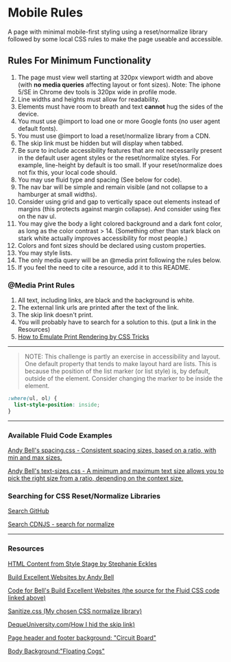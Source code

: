 # Mobile Rules

A page with minimal mobile-first styling using a reset/normalize library followed by some local CSS rules to make the page useable and accessible.

## Rules For Minimum Functionality

1. The page must view well starting at 320px viewport width and above (with **no media queries** affecting layout or font sizes). Note: The iphone 5/SE in Chrome dev tools is 320px wide in profile mode.
2. Line widths and heights must allow for readability.
3. Elements must have room to breath and text **cannot** hug the sides of the device.
4. You must use @import to load one or more Google fonts (no user agent default fonts).
5. You must use @import to load a reset/normalize library from a CDN.
6. The skip link must be hidden but will display when tabbed.
7. Be sure to include accessibility features that are not necessarily present in the default user agent styles or the reset/normalize styles. For example, line-height by default is too small. If your reset/normalize does not fix this, your local code should.
8. You may use fluid type and spacing (See below for code).
9. The nav bar will be simple and remain visible (and not collapse to a hamburger at small widths).
10. Consider using grid and gap to vertically space out elements instead of margins (this protects against margin collapse). And consider using flex on the nav ul.
11. You may give the body a light colored background and a dark font color, as long as the color contrast > 14. (Something other than stark black on stark white actually improves accessibility for most people.)
12. Colors and font sizes should be declared using custom properties.
13. You may style lists.
14. The only media query will be an @media print following the rules below.
15. If you feel the need to cite a resource, add it to this README.

### @Media Print Rules

1. All text, including links, are black and the background is white.
2. The external link urls are printed after the text of the link.
3. The skip link doesn't print.
4. You will probably have to search for a solution to this. (put a link in the Resources)
5. [How to Emulate Print Rendering by CSS Tricks](https://css-tricks.com/can-you-view-print-stylesheets-applied-directly-in-the-browser/)

---

> NOTE: This challenge is partly an exercise in accessibility and layout. One default property that tends to make layout hard are lists. This is because the position of the list marker (or list style) is, by default, outside of the element. Consider changing the marker to be inside the element.

```css
:where(ul, ol) {
  list-style-position: inside;
}
```

---

### Available Fluid Code Examples

[Andy Bell's spacing.css - Consistent spacing sizes, based on a ratio, with min and max sizes.](https://gist.github.com/cynthiateeters/88825c17225ce01ef7461e3cd22997ca)

[Andy Bell's text-sizes.css - A minimum and maximum text size allows you to pick the right size from a ratio, depending on the context size.](https://gist.github.com/cynthiateeters/5af47329cbe01e4497b3a0647a5aece4)

### Searching for CSS Reset/Normalize Libraries

[Search GitHub](https://github.com/search?o=desc&q=css+normalize&s=stars&type=Repositories)

[Search CDNJS - search for normalize ](https://cdnjs.com/libraries)

---

### Resources

[HTML Content from Style Stage by Stephanie Eckles](https://stylestage.dev)

[Build Excellent Websites by Andy Bell](https://buildexcellentwebsit.es/)

[Code for Bell's Build Excellent Websites (the source for the Fluid CSS code linked above) ](https://glitch.com/edit/#!/build-excellent-websites)

[Sanitize.css (My chosen CSS normalize library)](https://github.com/csstools/sanitize.css)

[DequeUniversity.com(How I hid the skip link)](https://dequeuniversity.com/rules/axe/4.3/skip-link)

[Page header and footer background: "Circuit Board"](https://heropatterns.com/)

[Body Background:"Floating Cogs"](https://heropatterns.com/)
